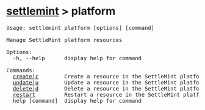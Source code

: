 # [settlemint](../settlemint.md) > platform

<pre>Usage: settlemint platform [options] [command]

Manage SettleMint platform resources

Options:
  -h, --help      display help for command

Commands:
  <a href="#platform-create">create|c</a>        Create a resource in the SettleMint platform
  <a href="#platform-update">update|u</a>        Update a resource in the SettleMint platform
  <a href="#platform-delete">delete|d</a>        Delete a resource in the SettleMint platform
  <a href="#platform-restart">restart</a>         Restart a resource in the SettleMint platform
  help [command]  display help for command
</pre>

